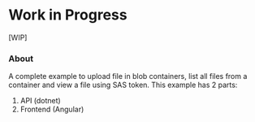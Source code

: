 # **Work in Progress**
[WIP]
### About
A complete example to upload file in blob containers, list all files from a container and view a file using SAS token. This example has 2 parts:
1. API (dotnet)
2. Frontend (Angular)